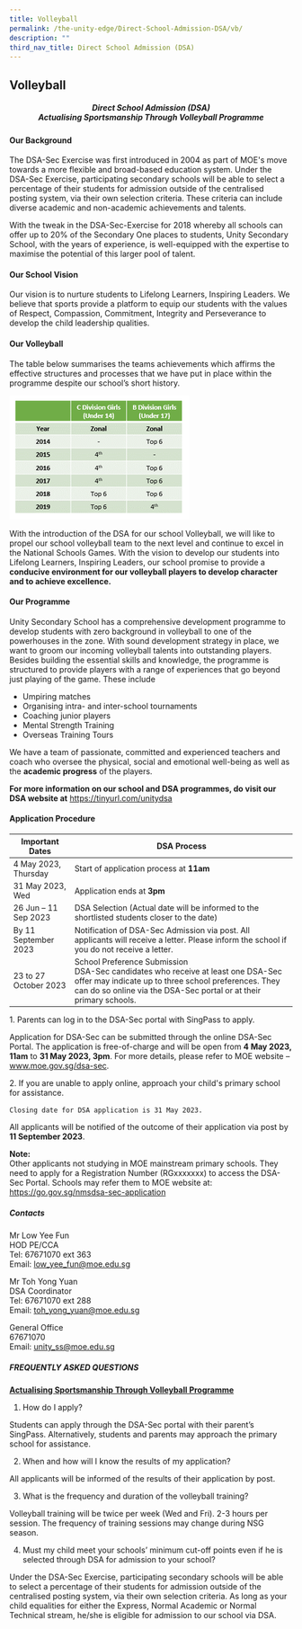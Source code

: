 ```yaml
---
title: Volleyball
permalink: /the-unity-edge/Direct-School-Admission-DSA/vb/
description: ""
third_nav_title: Direct School Admission (DSA)
---
```

## Volleyball

##### <center>Direct School Admission (DSA)<br>Actualising Sportsmanship Through Volleyball Programme</center>

#### Our Background

The DSA-Sec Exercise was first introduced in 2004 as part of MOE's move towards a more flexible and broad-based education system. Under the DSA-Sec Exercise, participating secondary schools will be able to select a percentage of their students for admission outside of the centralised posting system, via their own selection criteria. These criteria can include diverse academic and non-academic achievements and talents.  

With the tweak in the DSA-Sec-Exercise for 2018 whereby all schools can offer up to 20% of the Secondary One places to students, Unity Secondary School, with the years of experience, is well-equipped with the expertise to maximise the potential of this larger pool of talent.

#### Our School Vision

Our vision is to nurture students to Lifelong Learners, Inspiring Leaders. We believe that sports provide a platform to equip our students with the values of Respect, Compassion, Commitment, Integrity and Perseverance to develop the child leadership qualities.

#### Our Volleyball

The table below summarises the teams achievements which affirms the effective structures and processes that we have put in place within the programme despite our school’s short history. 

![](/images/dsa_vball_table_2022%20v2.png)

With the introduction of the DSA for our school Volleyball, we will like to propel our school volleyball team to the next level and continue to excel in the National Schools Games. With the vision to develop our students into Lifelong Learners, Inspiring Leaders, our school promise to provide a **conducive environment for our volleyball players to develop character and to achieve excellence.**


#### Our Programme&nbsp;

Unity Secondary School has a comprehensive development programme to develop students with zero background in volleyball to one of the powerhouses in the zone. With sound development strategy in place, we want to groom our incoming volleyball talents into outstanding players.&nbsp; Besides building the essential skills and knowledge, the programme is structured to provide players with a range of experiences that go beyond just playing of the game. These include  

*   Umpiring matches
*   Organising intra- and inter-school tournaments
*   Coaching junior players
*   Mental Strength Training
*   Overseas Training Tours

We have a team of passionate, committed and experienced teachers and coach who oversee the physical, social and emotional well-being&nbsp;as well as the&nbsp;**academic progress**&nbsp;of the players.

**For more information on our school and DSA programmes, do visit our DSA website at** https://tinyurl.com/unitydsa

#### Application Procedure



| Important Dates | DSA Process |
| -------- | -------- | 
| 4 May 2023, Thursday   | Start of application process at **11am**    | 
| 31 May 2023, Wed | Application ends at **3pm** | 
| 26 Jun – 11 Sep 2023     | DSA Selection (Actual date will be informed to the shortlisted students closer to the date)     | 
| By 11 September 2023    | Notification of DSA-Sec Admission via post. All applicants will receive a letter. Please inform the school if you do not receive a letter.     | 
| 23 to 27 October 2023      | School Preference Submission <br>DSA-Sec candidates who receive at least one DSA-Sec offer may indicate up to three school preferences. They can do so online via the DSA-Sec portal or at their primary schools.    |

<p>
1.	Parents can log in to the DSA-Sec portal with SingPass to apply. 

Application for DSA-Sec can be submitted through the online DSA-Sec Portal. The application is free-of-charge and will be open from **4 May 2023, 11am** to **31 May 2023, 3pm**. For more details, please refer to MOE website – www.moe.gov.sg/dsa-sec.
</p><p>
2.	If you are unable to apply online, approach your child's primary school for assistance. 

	Closing date for DSA application is 31 May 2023.

All applicants will be notified of the outcome of their application via post by **11 September 2023**.

**Note:<br>**
Other applicants not studying in MOE mainstream primary schools. They need to apply for a Registration Number (RGxxxxxxx) to access the DSA-Sec Portal. Schools may refer them to MOE website at: https://go.gov.sg/nmsdsa-sec-application
</p>

##### Contacts
	
Mr Low Yee Fun<br>
HOD PE/CCA<br>
Tel: 67671070 ext 363<br>
Email: low_yee_fun@moe.edu.sg<br>

Mr Toh Yong Yuan<br>
DSA Coordinator<br>
Tel: 67671070 ext 288<br>
Email: toh_yong_yuan@moe.edu.sg<br>

General Office <br>
67671070<br>
Email: unity_ss@moe.edu.sg

##### FREQUENTLY ASKED QUESTIONS 
**<u>Actualising Sportsmanship Through Volleyball Programme</u>**


1. How do I apply? 

Students can apply through the DSA-Sec portal with their parent’s SingPass. Alternatively, students and parents may approach the primary school for assistance. 

2. When and how will I know the results of my application? 

All applicants will be informed of the results of their application by post. 

3. What is the frequency and duration of the volleyball training? 

Volleyball training will be twice per week (Wed and Fri). 2-3 hours per session. The frequency of training sessions may change during NSG season.

4. Must my child meet your schools’ minimum cut-off points even if he is selected through DSA for admission to your school?

Under the DSA-Sec Exercise, participating secondary schools will be able to select a percentage of their students for admission outside of the centralised posting system, via their own selection criteria. As long as your child equalities for either the Express, Normal Academic or Normal Technical stream, he/she is eligible for admission to our school via DSA.